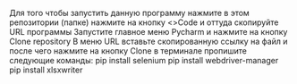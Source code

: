 Для того чтобы запустить данную программу нажмите в этом репозитории (папке) 
нажмите на кнопку <>Code и оттуда скопируйте URL программы
Запустите главное меню Pycharm и нажмите на кнопку Clone repository
В меню URL вставьте скопированную ссылку на файл и после чего нажмите на кнопку Clone
в терминале пропишите следующие команды:
pip install selenium
pip install webdriver-manager
pip install xlsxwriter
